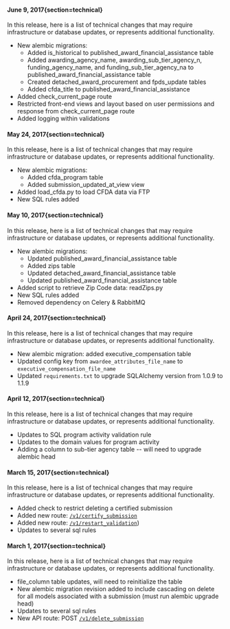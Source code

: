 #### June 9, 2017{section=technical}

In this release, here is a list of technical changes that may require infrastructure or database updates, or represents additional functionality.

* New alembic migrations:
  * Added is_historical to published_award_financial_assistance table
  * Added awarding_agency_name, awarding_sub_tier_agency_n, funding_agency_name, and funding_sub_tier_agency_na to published_award_financial_assistance table
  * Created detached_award_procurement and fpds_update tables
  * Added cfda_title to published_award_financial_assistance
* Added check_current_page route
* Restricted front-end views and layout based on user permissions and response from check_current_page route
* Added logging within validations


#### May 24, 2017{section=technical}

In this release, here is a list of technical changes that may require infrastructure or database updates, or represents additional functionality.

* New alembic migrations:
  * Added cfda_program table
  * Added submission_updated_at_view view
* Added load_cfda.py to load CFDA data via FTP
* New SQL rules added


#### May 10, 2017{section=technical}

In this release, here is a list of technical changes that may require infrastructure or database updates, or represents additional functionality.

* New alembic migrations:
  * Updated published_award_financial_assistance table
  * Added zips table
  * Updated detached_award_financial_assistance table
  * Updated published_award_financial_assistance table
* Added script to retrieve Zip Code data: readZips.py
* New SQL rules added
* Removed dependency on Celery & RabbitMQ

#### April 24, 2017{section=technical}

In this release, here is a list of technical changes that may require infrastructure or database updates, or represents additional functionality.

* New alembic migration: added executive_compensation table
* Updated config key from `awardee_attributes_file_name` to `executive_compensation_file_name`
* Updated `requirements.txt` to upgrade SQLAlchemy version from 1.0.9 to 1.1.9

#### April 12, 2017{section=technical}

In this release, here is a list of technical changes that may require infrastructure or database updates, or represents additional functionality.

* Updates to SQL program activity validation rule
* Updates to the domain values for program activity
* Adding a column to sub-tier agency table -- will need to upgrade alembic head


#### March 15, 2017{section=technical}

In this release, here is a list of technical changes that may require infrastructure or database updates, or represents additional functionality.

* Added check to restrict deleting a certified submission
* Added new route: [`/v1/certify_submission`](https://github.com/fedspendingtransparency/data-act-broker-backend/tree/development/dataactbroker#post-v1certify_submission)
* Added new route: [`/v1/restart_validation`](https://github.com/fedspendingtransparency/data-act-broker-backend/tree/development/dataactbroker#post-v1restart_validation))
* Updates to several sql rules


#### March 1, 2017{section=technical}

In this release, here is a list of technical changes that may require infrastructure or database updates, or represents additional functionality.

* file_column table updates, will need to reinitialize the table
* New alembic migration revision added to include cascading on delete for all models associated with a submission (must run alembic upgrade head)
* Updates to several sql rules
* New API route: POST [`/v1/delete_submission`](https://github.com/fedspendingtransparency/data-act-broker-backend/tree/development/dataactbroker#post-v1delete_submission)
